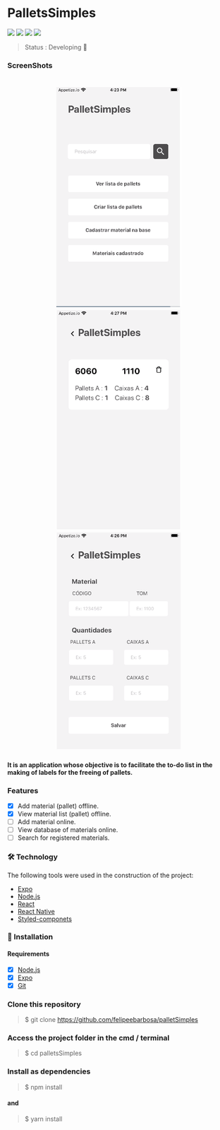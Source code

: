 # PalletsSimples
<img src='https://img.shields.io/badge/Node-%3E%2014.16.1-green'></img>
<img src='https://img.shields.io/badge/Version-1.0%20BETA-red'></img>
<img src='https://img.shields.io/badge/Author-Felipe%20Barbosa-blue'></img>
<img src='https://img.shields.io/badge/Project-PalletSimples-brightgreen'></img>




>Status : Developing 🚧

### ScreenShots
<h1 align="center">
  <img alt="Home" title="#Home" src="./assets/screenshots/home.png" />
  <img alt="Home" title="#See list" src="./assets/screenshots/seeList.png" />
  <img alt="Home" title="#Create List" src="./assets/screenshots/createList.png" />
</h1>

#### It is an application whose objective is to facilitate the to-do list in the making of labels for the freeing of pallets.

### Features
- [x] Add material (pallet) offline.
- [x] View material list (pallet) offline.
- [ ] Add material online.
- [ ] View database of materials online.
- [ ] Search for registered materials.

### 🛠 Technology

The following tools were used in the construction of the project:

- [Expo](https://expo.io/)
- [Node.js](https://nodejs.org/en/)
- [React](https://pt-br.reactjs.org/)
- [React Native](https://reactnative.dev/)
- [Styled-componets](https://styled-components.com/)

### 🎲 Installation

#### Requirements

- [x] [Node.js](https://nodejs.org/en/)
- [x] [Expo](https://blog.expo.io/expo-sdk-41-12cc5232f2ef)
- [x] [Git](https://git-scm.com)

### Clone this repository
 > $ git clone <https://github.com/felipeebarbosa/palletSimples>

### Access the project folder in the cmd / terminal
 > $ cd palletsSimples

### Install as dependencies
 > $ npm install
#### and
 > $ yarn install

